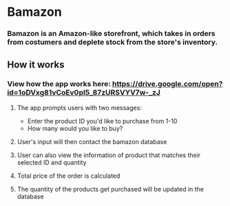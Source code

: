 # Bamazon

### Bamazon is an Amazon-like storefront, which takes in orders from costumers and deplete stock from the store's inventory.

## How it works

### View how the app works here: https://drive.google.com/open?id=1oDVxg81vCoEv0pI5_87zURSVYV7w-_zJ

1. The app prompts users with two messages:

   - Enter the product ID you'd like to purchase from 1-10
   - How many would you like to buy?

2. User's input will then contact the bamazon database
3. User can also view the information of product that matches their selected ID and quantity
4. Total price of the order is calculated
5. The quantity of the products get purchased will be updated in the database
